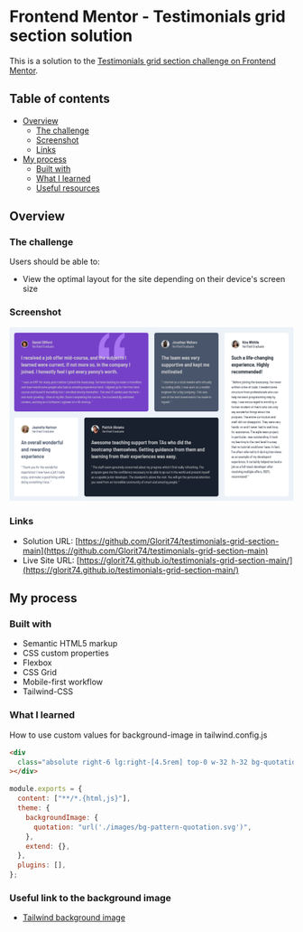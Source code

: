# Frontend Mentor - Testimonials grid section solution

This is a solution to the [Testimonials grid section challenge on Frontend Mentor](https://www.frontendmentor.io/challenges/testimonials-grid-section-Nnw6J7Un7).

## Table of contents

- [Overview](#overview)
  - [The challenge](#the-challenge)
  - [Screenshot](#screenshot)
  - [Links](#links)
- [My process](#my-process)
  - [Built with](#built-with)
  - [What I learned](#what-i-learned)
  - [Useful resources](#useful-resources)

## Overview

### The challenge

Users should be able to:

- View the optimal layout for the site depending on their device's screen size

### Screenshot

![Desktop view](./images/Screenshot.png)

### Links

- Solution URL: [https://github.com/Glorit74/testimonials-grid-section-main](https://github.com/Glorit74/testimonials-grid-section-main)
- Live Site URL: [https://glorit74.github.io/testimonials-grid-section-main/](https://glorit74.github.io/testimonials-grid-section-main/)

## My process

### Built with

- Semantic HTML5 markup
- CSS custom properties
- Flexbox
- CSS Grid
- Mobile-first workflow
- Tailwind-CSS

### What I learned

How to use custom values for background-image in tailwind.config.js

```html
<div
  class="absolute right-6 lg:right-[4.5rem] top-0 w-32 h-32 bg-quotation bg-no-repeat z-1"
></div>
```

```js
module.exports = {
  content: ["**/*.{html,js}"],
  theme: {
    backgroundImage: {
      quotation: "url('./images/bg-pattern-quotation.svg')",
    },
    extend: {},
  },
  plugins: [],
};
```

### Useful link to the background image

- [Tailwind background image](https://tailwindcss.com/docs/background-image)
